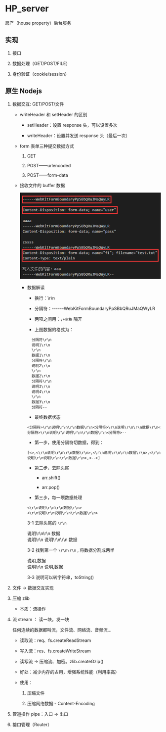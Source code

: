 # HP_server

房产（house property）后台服务

## 实现

1.  接口

2.  数据处理（GET/POST/FILE）

3.  身份验证（cookie/session）

## 原生 Nodejs

1.  数据交互: GET/POST/文件

    - writeHeader 和 setHeader 的区别

      - setHeader：设置 response 头，可以设置多次

      - writeHeader：设置并发送 response 头（最后一次）

    - form 表单三种提交数据方式

      1.  GET

      2.  POST——urlencoded

      3.  POST——form-data

    - 接收文件的 buffer 数据

      ![img](node1/buffer_data.png)

      - 数据解读

        - 换行：\r\n

        - 分隔符：------WebKitFormBoundaryPpSBbQRuJMaQWyLR

        - 两项之间用：`;+空格` 隔开

        - 上图数据的格式为：

        ```
          分隔符\r\n
          说明1\r\n
          \r\n
          数据1\r\n
          分隔符\r\n
          说明2\r\n
          \r\n
          数据2\r\n
          分隔符\r\n
          说明3\r\n
          说明4\r\n
          \r\n
          数据3\r\n
          分隔符--
        ```

        - 最终数据状态

        ```
        <分隔符>\r\n说明\r\n\r\n数据\r\n<分隔符>\r\n说明\r\n\r\n数据\r\n<分隔符>\r\n说明\r\n说明\r\n\r\n数据\r\n<分隔符>--
        ```

        - 第一步，使用分隔符切数据，得到：

        `[<>,<\r\n说明\r\n\r\n数据\r\n>,<\r\n说明\r\n\r\n数据\r\n>,<\r\n说明\r\n说明\r\n\r\n数据\r\n>,<-->]`

        - 第二步，去除头尾

          - arr.shift()

          - arr.pop()

        - 第三步，每一项数据处理

        `<\r\n说明\r\n\r\n数据\r\n>`<br>
        `<\r\n说明\r\n说明\r\n\r\n数据\r\n>`

        3-1 去除头尾的 `\r\n`

        说明\r\n\r\n 数据<br>
        说明\r\n 说明\r\n\r\n 数据

        3-2 找到第一个 `\r\n\r\n` , 将数据分割成两半

        说明,数据<br>
        说明\r\n 说明,数据

        3-3 说明可以转字符串，toString()

2.  文件 -> 数据交互实现

3.  压缩 zlib

    - 本质：流操作

4.  流 stream ： 读一块，发一块

    任何连续的数据都叫流，文件流、网络流、音频流...

    - 读取流：req、fs.createReadStream

    - 写入流：res、fs.createWriteStream

    - 读写流 -> 压缩流、加密。zlib.createGzip()

    - 好处：减少内存的占用，增强系统性能（利用率高）

    - 使用：

      1.  压缩文件

      2.  压缩网络数据 - Content-Encoding

5.  管道操作 pipe：入口 -> 出口

6.  接口管理（Router）
